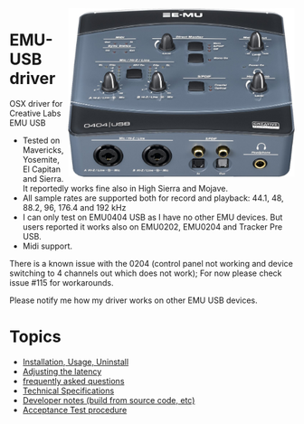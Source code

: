 <img align="right" width="400" src="E-MU_0404_USB.jpg"/>

EMU-USB driver
=============

OSX driver for Creative Labs EMU USB

* Tested on Mavericks, Yosemite, El Capitan and Sierra. It reportedly works fine also in High Sierra and Mojave.
* All sample rates are supported both for record and playback: 44.1, 48, 88.2, 96, 176.4 and 192 kHz
* I can only test on EMU0404 USB as I have no other EMU devices. But users reported it works also on EMU0202, EMU0204 and Tracker Pre USB.
* Midi support.

There is a known issue with the 0204 (control panel not working and device switching to 4 channels out which does not work); For now please check issue #115 for workarounds. 

Please notify me how my driver works on other EMU USB devices.

Topics
========
 * <a href="Install.md">Installation, Usage, Uninstall</a>
 * <a href="Latency.md">Adjusting the latency</a>
 * <a href="FAQ.md">frequently asked questions</a> 
 * <a href="TechSpecs.md">Technical Specifications</a>
 * <a href="Developer.md">Developer notes (build from source code, etc)</a>
 * <a href="Acceptance.md">Acceptance Test procedure</a>


